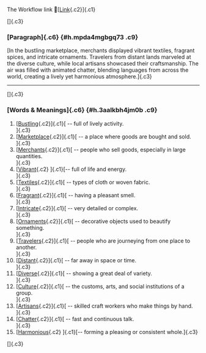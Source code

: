 The Workflow link
👏[[Link](https://www.google.com/url?q=http://www.google.com&sa=D&source=editors&ust=1760359127216973&usg=AOvVaw0Q0l4PMyRUzDpct0meLZki){.c2}]{.c1}

[]{.c3}

### [Paragraph]{.c6} {#h.mpda4mgbgq73 .c9}

[In the bustling marketplace, merchants displayed vibrant textiles,
fragrant spices, and intricate ornaments. Travelers from distant lands
marveled at the diverse culture, while local artisans showcased their
craftsmanship. The air was filled with animated chatter, blending
languages from across the world, creating a lively yet harmonious
atmosphere.]{.c3}

------------------------------------------------------------------------

[]{.c3}

### [Words & Meanings]{.c6} {#h.3aalkbh4jm0b .c9}

1.  [[Bustling](https://www.google.com/url?q=http://www.google.com&sa=D&source=editors&ust=1760359127218332&usg=AOvVaw0zlzforgPBxINfy71S2lGt){.c2}]{.c1}[ --
    full of lively activity.\
    ]{.c3}
2.  [[Marketplace](https://www.google.com/url?q=http://www.google.com&sa=D&source=editors&ust=1760359127218716&usg=AOvVaw3m9M1AV-uWN8s_r6LyA2-0){.c2}]{.c1}[ --
    a place where goods are bought and sold.\
    ]{.c3}
3.  [[Merchants](https://www.google.com/url?q=http://www.google.com&sa=D&source=editors&ust=1760359127219119&usg=AOvVaw0QUitA4V0_jfBeMcoV8Ge_){.c2}]{.c1}[ --
    people who sell goods, especially in large quantities.\
    ]{.c3}
4.  [[Vibrant](https://www.google.com/url?q=http://www.google.com&sa=D&source=editors&ust=1760359127219552&usg=AOvVaw23OS9pd2ASeMSKFboG6Gi9){.c2}
    ]{.c1}[-- full of life and energy.\
    ]{.c3}
5.  [[Textiles](https://www.google.com/url?q=http://www.google.com&sa=D&source=editors&ust=1760359127219867&usg=AOvVaw0VmTCuFeCXVI86a_y_UFLt){.c2}]{.c1}[ --
    types of cloth or woven fabric.\
    ]{.c3}
6.  [[Fragrant](https://www.google.com/url?q=http://www.google.com&sa=D&source=editors&ust=1760359127220213&usg=AOvVaw1u3ugI_FsWbcnoM8QV0HS-){.c2}]{.c1}[ --
    having a pleasant smell.\
    ]{.c3}
7.  [[Intricate](https://www.google.com/url?q=http://www.google.com&sa=D&source=editors&ust=1760359127220531&usg=AOvVaw0k46B8LcW5QzUt7EtPTQho){.c2}]{.c1}[ --
    very detailed or complex.\
    ]{.c3}
8.  [[Ornaments](https://www.google.com/url?q=http://www.google.com&sa=D&source=editors&ust=1760359127220828&usg=AOvVaw0mRIxpCBA95aEbAzHrSvS7){.c2}]{.c1}[ --
    decorative objects used to beautify something.\
    ]{.c3}
9.  [[Travelers](https://www.google.com/url?q=http://www.google.com&sa=D&source=editors&ust=1760359127221188&usg=AOvVaw1g1yyr7UvcTNmbePTryh45){.c2}]{.c1}[ --
    people who are journeying from one place to another.\
    ]{.c3}
10. [[Distant](https://www.google.com/url?q=http://www.google.com&sa=D&source=editors&ust=1760359127221467&usg=AOvVaw2yjk1EI2cf4tndyc8X66IM){.c2}]{.c1}[ --
    far away in space or time.\
    ]{.c3}
11. [[Diverse](https://www.google.com/url?q=http://www.google.com&sa=D&source=editors&ust=1760359127221694&usg=AOvVaw10y3roO74GGk35ovDij9_V){.c2}]{.c1}[ --
    showing a great deal of variety.\
    ]{.c3}
12. [[Culture](https://www.google.com/url?q=http://www.google.com&sa=D&source=editors&ust=1760359127221929&usg=AOvVaw2tzQzyy27ev-50kr1HTa_9){.c2}]{.c1}[ --
    the customs, arts, and social institutions of a group.\
    ]{.c3}
13. [[Artisans](https://www.google.com/url?q=http://www.google.com&sa=D&source=editors&ust=1760359127222258&usg=AOvVaw1ePVEtvXRch7bKB1x6EeD7){.c2}]{.c1}[ --
    skilled craft workers who make things by hand.\
    ]{.c3}
14. [[Chatter](https://www.google.com/url?q=http://www.google.com&sa=D&source=editors&ust=1760359127222552&usg=AOvVaw3H8wGdN7vrQL51Ikt5ygE2){.c2}]{.c1}[ --
    fast and continuous talk.\
    ]{.c3}
15. [[Harmonious](https://www.google.com/url?q=http://www.google.com&sa=D&source=editors&ust=1760359127222736&usg=AOvVaw1vqGftSmL_I2S8r0PYcPM8){.c2}
    ]{.c1}[-- forming a pleasing or consistent whole.]{.c3}

[]{.c3}

